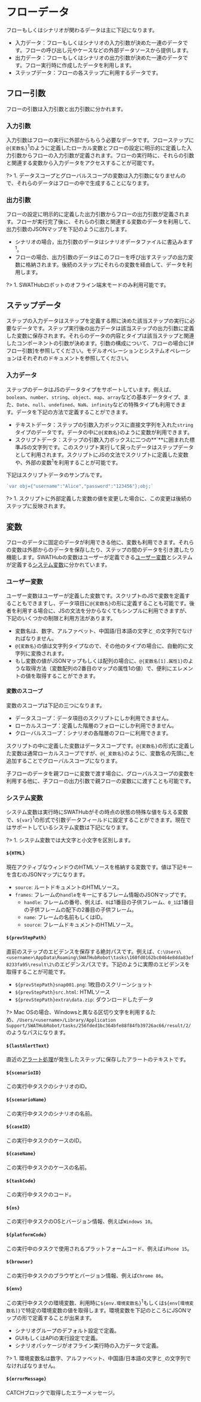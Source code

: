 フローデータ
===

フローもしくはシナリオが関わるデータは主に下記になります。

* 入力データ：フローもしくはシナリオの入力引数が決めた一連のデータです。フローの呼び出し元やケースなどの外部データソースから提供します。
* 出力データ：フローもしくはシナリオの出力引数が決めた一連のデータです。フロー実行時に作成したデータを利用します。
* ステップデータ：フローの各ステップに利用するデータです。

フロー引数
---

フローの引数は入力引数と出力引数に分かれます。

### 入力引数

入力引数はフローの実行に外部からもらう必要なデータです。フローステップに`@{変数名}`<sup>1</sup>のように定義したローカル変数とフローの設定に明示的に定義した入力引数からフローの入力引数が定義されます。フローの実行時に、それらの引数と関連する変数から入力データをアクセスすることが可能です。

?> 1. データスコープとグローバルスコープの変数は入力引数になりませんので、それらのデータはフローの中で生成することになります。

### 出力引数

フローの設定に明示的に定義した出力引数からフローの出力引数が定義されます。フローが実行完了後に、それらの引数と関連する変数のデータを利用して、出力引数のJSONマップを下記のように出力します。

* シナリオの場合，出力引数のデータはシナリオデータファイルに書込みます<sup>1</sup>。
* フローの場合、出力引数のデータはこのフローを呼び出すステップの出力変数に格納されます。後続のステップにそれらの変数を経由して、データを利用します。

?> 1. SWATHubロボットのオフライン端末モードのみ利用可能です。

ステップデータ
---

ステップの入力データはステップを定義する際に決めた該当ステップの実行に必要なデータです。ステップ実行後の出力データは該当ステップの出力引数に定義した変数に保存されます。それらのデータの内容とタイプは該当ステップと関連したコンポーネントの引数が決めます。引数の構成について、フローの場合に[#フロー引数]を参照してください。モデルオペレーションとシステムオペレーションはそれぞれのドキュメントを参照してください。

### 入力データ

ステップのデータはJSのデータタイプをサポートしています。例えば、`boolean`、`number`、`string`、`object`、`map`、`array`などの基本データタイプ、また、`Date`、`null`、`undefined`、`NaN`、`infinity`などの特殊タイプも利用できます。データを下記の方法で定義することができます。

* テキストデータ：ステップの引数入力ボックスに直接文字列を入れた`string`タイプのデータです。データの中に`@{変数名}`のように変数が利用できます。
* スクリプトデータ：ステップの引数入力ボックスに二つの**\`**に囲まれた標準JSの文字列です。このスクリプト実行して戻ったデータはステップデータとして利用されます。スクリプトにJSの文法でスクリプトに定義した変数や、外部の変数<sup>1</sup>を利用することが可能です。

下記はスクリプトデータのサンプルです。
```javascript
`var obj={"username":"Alice","password":"123456"};obj;`
```

?> 1. スクリプトに外部定義した変数の値を変更した場合に、この変更は後続のステップに反映されます。

変数
---

フローのデータに固定のデータが利用できる他に、変数も利用できます。それらの変数は外部からのデータを保存したり、ステップの間のデータを引き渡したり機能します。SWATHubの変数はユーザーが定義できる[ユーザー変数](#ユーザー変数)とシステムが定義する[システム変数](#システム変数)に分かれています。

### ユーザー変数

ユーザー変数はユーザーが定義した変数です。スクリプトのJSで変数を定義することもできますし、データ項目に`@{変数名}`の形に定義することも可能です。後者を利用する場合に、JSの文法を分からなくてもシンプルに利用できますが、下記のいくつかの制限と利用方法があります。

* 変数名は、数字、アルファベット、中国語/日本語の文字と`_`の文字列でなければなりません。
* `@{変数名}`の値は文字列タイプなので、その他のタイプの場合に、自動的に文字列に変換されます。
* もし変数の値がJSONマップもしくは配列の場合に、`@{変数名[1].属性1}`のような取得方法（変数配列の2番目のマップの属性1の値）で、便利にエレメントの値を取得することができます。

#### 変数のスコープ
変数のスコープは下記の三つになります。

* データスコープ：データ項目のスクリプトにしか利用できません。
* ローカルスコープ：定義した階層のフォローにしか利用できません。
* クローバルスコープ：シナリオの各階層のフローに利用できます。

スクリプトの中に定義した変数はデータスコープです。`@{変数名}`の形式に定義した変数は通常ローカルスコープですが、`@{_変数名}`のように、変数名の先頭に_を追加することでグローバルスコープになります。

子フローのデータを親フローに変数で渡す場合に、グローバルスコープの変数を利用する他に、子フローの出力引数で親フローの変数にに渡すことも可能です。

### システム変数

システム変数は実行時にSWATHubがその時点の状態の特殊な値を与える変数で、`${var}`<sup>1</sup>の形式で引数データフィールドに設定することができます。現在ではサポートしているシステム変数は下記になります。

?> 1. システム変数では大文字と小文字を区別します。

#### `${HTML}`

現在アクティブなウィンドウのHTMLソースを格納する変数です。値は下記キーを含むのJSONマップになります。

* `source`: ルートドキュメントのHTMLソース。
* `frames`: フレームの`handle`をキーにするフレーム情報のJSONマップです。
  * `handle`: フレームの番号、例えば、`0`は1番目の子供フレーム、`0_1`は1番目の子供フレームの配下の2番目の子供フレーム。
  * `name`: フレームの名前もしくはID。
  * `source`: フレームドキュメントのHTMLソース。

#### `${prevStepPath}`

直前のステップのエビデンスを保存する絶対パスです。例えば、`C:\Users\<username>\AppData\Roaming\SWATHubRobot\tasks\160fd0162bc0464e8dda83ef8233fa95\result\2\`のエビデンスパスです。下記のように実際のエビデンスを取得することが可能です。

* `${prevStepPath}snap001.png`: 1枚目のスクリーンショット
* `${prevStepPath}src.html`: HTMLソース
* `${prevStepPath}extra\data.zip`: ダウンロードしたデータ

?> Mac OSの場合、Windowsと異なる区切り文字を利用するため、`/Users/<username>/Library/Application Support/SWATHubRobot/tasks/256fded1bc364bfe88f84fb39726ac66/result/2/`のようなパスになります。

#### `${lastAlertText}`

直近の[アラート処理](flow_step_option.md#browseralert)が発生したステップに保存したアラートのテキストです。

#### `${scenarioID}`

この実行中タスクのシナリオのID。

#### `${scenarioName}`

この実行中タスクのシナリオの名前。

#### `${caseID}`

この実行中タスクのケースのID。

#### `${caseName}`

この実行中タスクのケースの名前。

#### `${taskCode}`

この実行中タスクのコード。

#### `${os}`

この実行中タスクのOSとバージョン情報、例えば`Windows 10`。

#### `${platformCode}`

この実行中のタスクで使用されるプラットフォームコード、例えば`iPhone 15`。

#### `${browser}`

この実行中タスクのブラウザとバージョン情報、例えば`Chrome 86`。

#### `${env}`

この実行中タスクの環境変数、利用時に`${env.環境変数名}`<sup>1</sup>もしくは`${env[環境変数名]}`で特定の環境変数の値を取得します。環境変数を下記のところにJSONマップの形で定義することが出来ます。

* シナリオグループのデフォルト設定で定義。
* GUIもしくはAPIの実行設定で定義。
* シナリオパッケージがオフライン実行時の入力データで定義。

?> 1. 環境変数名は数字、アルファベット、中国語/日本語の文字と`_`の文字列でなければなりません。

#### `${errorMessage}`

CATCHブロックで取得したエラーメッセージ。

